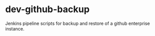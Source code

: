 # dev-github-backup
Jenkins pipeline scripts for backup and restore of a github enterprise instance.
